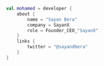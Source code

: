 ```kotlin
val mohamed = developer {
    about {
        name = "Sayan Bera"
        company = SayanX
        role = Founder_CEO_"SayanX"
    }
    links {
        twitter = "@sayandbera"
    }
}
```

<!---
sayandbera/sayandbera is a ✨ special ✨ repository because its `README.md` (this file) appears on your GitHub profile.
You can click the Preview link to take a look at your changes.
--->
